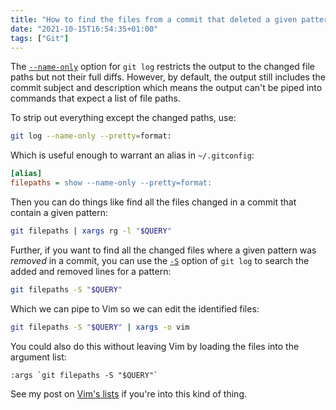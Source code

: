 ```yaml
---
title: "How to find the files from a commit that deleted a given pattern"
date: "2021-10-15T16:54:35+01:00"
tags: ["Git"]
---
```


The [`--name-only`](https://git-scm.com/docs/git-show#Documentation/git-show.txt---name-only) option for `git log`
restricts the output to the changed file paths but not their full diffs.
However, by default, the output still includes the commit
subject and description which means the output can't be piped into commands that
expect a list of file paths.

To strip out everything except the changed paths, use:

```sh
git log --name-only --pretty=format:
```

Which is useful enough to warrant an alias in `~/.gitconfig`:

```ini
[alias]
filepaths = show --name-only --pretty=format:
```

Then you can do things like find all the files changed in a commit that contain
a given pattern:

```sh
git filepaths | xargs rg -l "$QUERY"
```

Further, if you want to find all the changed files where a given pattern was
_removed_ in a commit, you can use the [`-S`](https://git-scm.com/docs/git-show#Documentation/git-show.txt--Sltstringgt)
option of `git log` to search the added and removed lines for a pattern:

```sh
git filepaths -S "$QUERY"
```

Which we can pipe to Vim so we can edit the identified files:

```sh
git filepaths -S "$QUERY" | xargs -o vim
```

You could also do this without leaving Vim by loading the files into the
argument list:

```vim
:args `git filepaths -S "$QUERY"`
```

See my post on [Vim's lists](https://codeinthehole.com/tips/vim-lists/) if
you're into this kind of thing.
